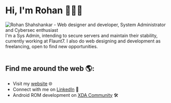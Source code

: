 # Hi, I'm Rohan 👨🏻‍💻

<img src="http://rohanpls.com/images/github-profile-banner.png" alt="Rohan Shahshankar - Web designer and developer, System Administrator and Cybersec enthusiast">
I'm a Sys Admin, intending to secure servers and maintain their stability, currently working at Flaunt7.
I also do web designing and development as freelancing, open to find new opportunities.<br /><br />

## Find me around the web 🌎:
- Visit my <a href="https://rohanpls.com">website</a> 🌐
- Connect with me on <a href="https://www.linkedin.com/in/rohanpls/">LinkedIn</a> 🔗
- Android ROM development on <a href="https://forum.xda-developers.com/member.php?u=9697101">XDA Community</a> 🛠

<!--
**rohanpls/rohanpls** is a ✨ _special_ ✨ repository because its `README.md` (this file) appears on your GitHub profile.

Here are some ideas to get you started:

- 🔭 I’m currently working on ...
- 🌱 I’m currently learning ...
- 👯 I’m looking to collaborate on ...
- 🤔 I’m looking for help with ...
- 💬 Ask me about ...
- 📫 How to reach me: ...
- 😄 Pronouns: ...
- ⚡ Fun fact: ...
-->
